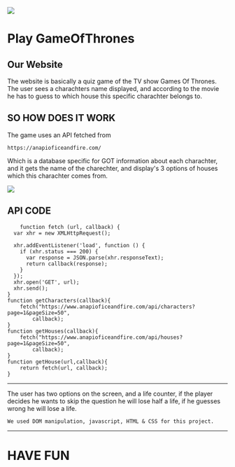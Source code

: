 ![](https://i.imgur.com/1SNqWjb.jpg)

#   Play GameOfThrones

##   Our Website
The website is basically a quiz game of the TV show Games Of Thrones.
The user sees a charachters name displayed, and according to the movie he has to guess to which house this specific charachter belongs to.

## SO HOW DOES IT WORK
The game uses an API fetched from
    
    https://anapioficeandfire.com/

Which is a database specific for GOT information about each charachter,
and it gets the name of the charechter, and display's 3 options of houses which this charachter comes from.

![](https://i.imgur.com/HgoINGL.png)



## API CODE

        function fetch (url, callback) {
      var xhr = new XMLHttpRequest();

      xhr.addEventListener('load', function () {
        if (xhr.status === 200) {
          var response = JSON.parse(xhr.responseText);
          return callback(response);
        }
      });
      xhr.open('GET', url);
      xhr.send();
    }
    function getCharacters(callback){
        fetch("https://www.anapioficeandfire.com/api/characters?page=1&pageSize=50",
            callback);
    }
    function getHouses(callback){
        fetch("https://www.anapioficeandfire.com/api/houses?page=1&pageSize=50",
            callback);
    }
    function getHouse(url,callback){
        return fetch(url, callback);
    }
----
The user has two options on the screen, and a life counter,
if the player decides he wants to skip the question he will lose half a life, if he guesses wrong he will lose a life.

    We used DOM manipulation, javascript, HTML & CSS for this project.

---

# HAVE FUN 
